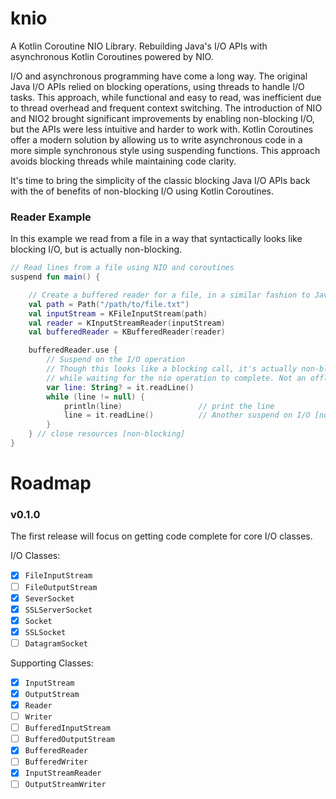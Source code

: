 # knio
A Kotlin Coroutine NIO Library. Rebuilding Java's I/O APIs with asynchronous Kotlin Coroutines powered by NIO.

I/O and asynchronous programming have come a long way. The original Java I/O APIs relied on blocking operations, using
threads to handle I/O tasks. This approach, while functional and easy to read, was inefficient due to thread overhead
and frequent context switching. The introduction of NIO and NIO2 brought significant improvements by enabling
non-blocking I/O, but the APIs were less intuitive and harder to work with. Kotlin Coroutines offer a modern solution by
allowing us to write asynchronous code in a more simple synchronous style using suspending functions. This approach
avoids blocking threads while maintaining code clarity.

It's time to bring the simplicity of the classic blocking Java I/O APIs back with the of benefits of non-blocking I/O
using Kotlin Coroutines.


### Reader Example
In this example we read from a file in a way that syntactically looks like blocking I/O, but is actually non-blocking.
```kotlin
// Read lines from a file using NIO and coroutines
suspend fun main() {

    // Create a buffered reader for a file, in a similar fashion to Java's BufferedReader
    val path = Path("/path/to/file.txt")
    val inputStream = KFileInputStream(path)
    val reader = KInputStreamReader(inputStream)
    val bufferedReader = KBufferedReader(reader)

    bufferedReader.use {
        // Suspend on the I/O operation
        // Though this looks like a blocking call, it's actually non-blocking. The thread is released to do other work
        // while waiting for the nio operation to complete. Not an offload, but a true non-blocking operation.
        var line: String? = it.readLine()
        while (line != null) {
            println(line)                 // print the line
            line = it.readLine()          // Another suspend on I/O [non-blocking]
        }
    } // close resources [non-blocking]
}
```

# Roadmap
### v0.1.0
The first release will focus on getting code complete for core I/O classes.

I/O Classes:
- [x] `FileInputStream`
- [ ] `FileOutputStream`
- [x] `SeverSocket`
- [x] `SSLServerSocket`
- [x] `Socket`
- [x] `SSLSocket`
- [ ] `DatagramSocket`

Supporting Classes:
- [x] `InputStream`
- [x] `OutputStream`
- [x] `Reader`
- [ ] `Writer`
- [ ] `BufferedInputStream`
- [ ] `BufferedOutputStream`
- [x] `BufferedReader`
- [ ] `BufferedWriter`
- [x] `InputStreamReader`
- [ ] `OutputStreamWriter`
